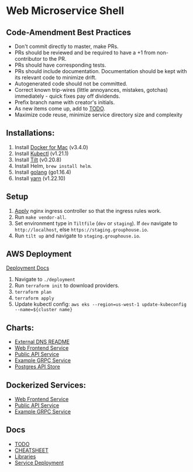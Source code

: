 # Web Microservice Shell

## Code-Amendment Best Practices 
- Don't commit directly to master, make PRs. 
- PRs should be reviewed and be required to have a +1 from non-contributor to the PR.
- PRs should have corresponding tests. 
- PRs should include documentation. Documentation should be kept with its relevant code to minimize drift.
- Autogenerated code should not be committed.
- Correct known trip-wires (little annoyances, mistakes, gotchas) immediately - quick fixes pay off dividends.
- Prefix branch name with creator's initials.
- As new items come up, add to [TODO](./TODO.md). 
- Maximize code reuse, minimize service directory size and complexity

## Installations: 
1. Install [Docker for Mac](https://docs.docker.com/docker-for-mac/install/) (v3.4.0) 
2. Install [Kubectl](https://docs.aws.amazon.com/eks/latest/userguide/install-kubectl.html) (v1.21.1) 
3. Install [Tilt](https://docs.tilt.dev/install.html) (v0.20.8)
4. Install Helm, `brew install helm`. 
5. Install [golang](https://golang.org/doc/install) (go1.16.4)
6. Install [yarn](https://yarnpkg.com/) (v1.22.10)

## Setup
1. [Apply](https://kubernetes.github.io/ingress-nginx/deploy/#aws) nginx ingress controller so that the ingress rules work. 
2. Run `make vendor-all`.
3. Set environment type in `Tiltfile` (`dev` or `staging`). If `dev` navigate to `http://localhost`, else `https://staging.grouphouse.io`.
4. Run `tilt up` and navigate to `staging.grouphouse.io`.

## AWS Deployment
[Deployment Docs](./deployment/README.md)

1. Navigate to `./deployment`
2. Run `terraform init` to download providers.
3. `terraform plan`
4. `terraform apply`
5. Update kubectl config: `aws eks --region=us-west-1 update-kubeconfig --name=${cluster name}`

## Charts:
- [External DNS README](charts/external-dns/README.md)
- [Web Frontend Service](charts/web-frontend/Chart.yaml)
- [Public API Service](charts/public-api/Chart.yaml)
- [Example GRPC Service](charts/grpc/Chart.yaml)
- [Postgres API Store](charts/api-store/Chart.yaml)

## Dockerized Services:
- [Web Frontend Service](./services/web-frontend/src/components/README.md)
- [Public API Service](./services/public-api/README.md)
- [Example GRPC Service](./services/grpc)

## Docs
- [TODO](./TODO.md)
- [CHEATSHEET](./CHEATSHEET.md)
- [Libraries](libraries/golang/README.md)
- [Service Deployment](deployment/website/README.md)